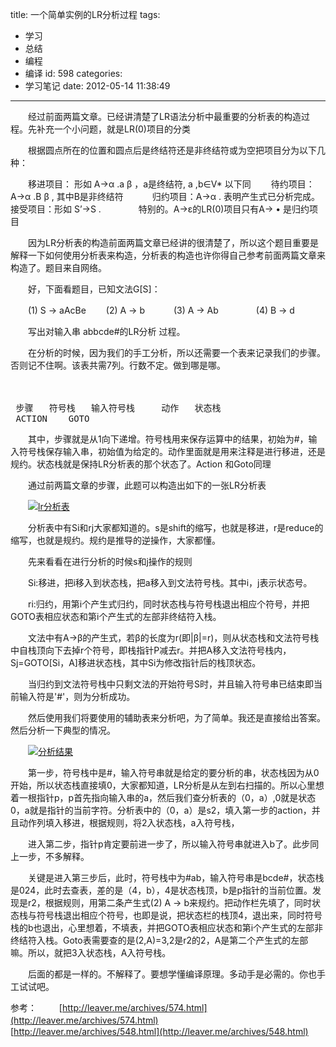 title: 一个简单实例的LR分析过程
tags:
  - 学习
  - 总结
  - 编程
  - 编译
id: 598
categories:
  - 学习笔记
date: 2012-05-14 11:38:49
---

　　经过前面两篇文章。已经讲清楚了LR语法分析中最重要的分析表的构造过程。先补充一个小问题，就是LR(0)项目的分类

　　根据圆点所在的位置和圆点后是终结符还是非终结符或为空把项目分为以下几种：

　　移进项目： 形如 A→α .a β ，a是终结符, a ,b∈V* 以下同
　　待约项目：A→α .B β , 其中B是非终结符　
　　归约项目：A→α . 表明产生式已分析完成。　
　　接受项目：形如 S’→S .　　
　　特别的。A→ε的LR(0)项目只有A→ • 是归约项目

　　因为LR分析表的构造前面两篇文章已经讲的很清楚了，所以这个题目重要是解释一下如何使用分析表来构造，分析表的构造也许你得自己参考前面两篇文章来构造了。题目来自网络。

　　好，下面看题目，已知文法G[S]：

　　(1) S → aAcBe
　　(2) A → b　
　　(3) A → Ab　　
　　(4) B → d

　　写出对输入串 abbcde#的LR分析 过程。

　　在分析的时候，因为我们的手工分析，所以还需要一个表来记录我们的步骤。否则记不住啊。该表共需7列。行数不定。做到哪是哪。

　　<pre lang="php"> 步骤   符号栈   输入符号栈     动作   状态栈    ACTION    GOTO </pre>

　　其中，步骤就是从1向下递增。符号栈用来保存运算中的结果，初始为#，输入符号栈保存输入串，初始值为给定的。动作里面就是用来注释是进行移进，还是规约。状态栈就是保持LR分析表的那个状态了。Action 和Goto同理

　　通过前两篇文章的步骤，此题可以构造出如下的一张LR分析表

　　[![](/images/5b2465bb8d435fab286faf6634217380656ce008.jpg "lr分析表")](http://leaverimage.b0.upaiyun.com/21467_o.jpg)

　　分析表中有Si和rj大家都知道的。s是shift的缩写，也就是移进，r是reduce的缩写，也就是规约。规约是推导的逆操作，大家都懂。

　　先来看看在进行分析的时候s和j操作的规则

　　Si:移进，把i移入到状态栈，把a移入到文法符号栈。其中i，j表示状态号。

　　ri:归约，用第i个产生式归约，同时状态栈与符号栈退出相应个符号，并把GOTO表相应状态和第i个产生式的左部非终结符入栈。

　　文法中有A→β的产生式，若β的长度为r(即|β|=r)，则从状态栈和文法符号栈中自栈顶向下去掉r个符号，即栈指针P减去r。并把A移入文法符号栈内，Sj=GOTO[Si，A]移进状态栈，其中Si为修改指针后的栈顶状态。

　　当归约到文法符号栈中只剩文法的开始符号S时，并且输入符号串已结束即当前输入符是'#'，则为分析成功。

　　然后使用我们将要使用的辅助表来分析吧，为了简单。我还是直接给出答案。然后分析一下典型的情况。

　　[![](/images/d6565babf03f2f230fb9d8933518bc1cb55bf7cc.jpg "分析结果")](http://leaverimage.b0.upaiyun.com/21466_o.jpg)

　　第一步，符号栈中是#，输入符号串就是给定的要分析的串，状态栈因为从0开始，所以状态栈直接填0，大家都知道，LR分析是从左到右扫描的。所以心里想着一根指针p，p首先指向输入串的a，然后我们查分析表的（0，a）,0就是状态0，a就是指针的当前字符。分析表中的（0，a）是s2，填入第一步的action，并且动作列填入移进，根据规则，将2入状态栈，a入符号栈，

　　进入第二步，指针p肯定要前进一步了，所以输入符号串就进入b了。此步同上一步，不多解释。

　　关键是进入第三步后，此时，符号栈中为#ab，输入符号串是bcde#，状态栈是024，此时去查表，差的是（4，b），4是状态栈顶，b是p指针的当前位置。发现是r2，根据规则，用第二条产生式(2) A → b来规约。把动作栏先填了，同时状态栈与符号栈退出相应个符号，也即是说，把状态栏的栈顶4，退出来，同时符号栈的b也退出，心里想着，不填表，并把GOTO表相应状态和第i个产生式的左部非终结符入栈。Goto表需要查的是(2,A)=3,2是r2的2，A是第二个产生式的左部嘛。所以，就把3入状态栈，A入符号栈。

　　后面的都是一样的。不解释了。要想学懂编译原理。多动手是必需的。你也手工试试吧。

参考：
　　 [http://leaver.me/archives/574.html](http://leaver.me/archives/574.html)
　　 [http://leaver.me/archives/548.html](http://leaver.me/archives/548.html)